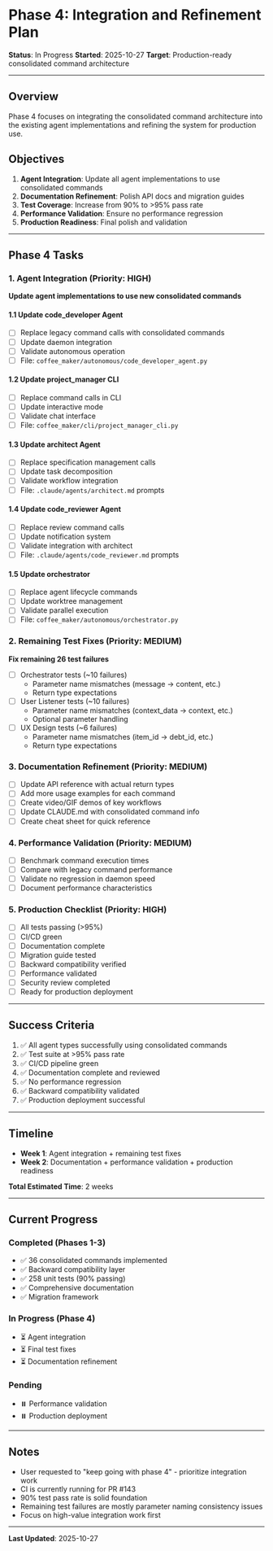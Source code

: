 # Phase 4: Integration and Refinement Plan

**Status**: In Progress
**Started**: 2025-10-27
**Target**: Production-ready consolidated command architecture

---

## Overview

Phase 4 focuses on integrating the consolidated command architecture into the existing agent implementations and refining the system for production use.

## Objectives

1. **Agent Integration**: Update all agent implementations to use consolidated commands
2. **Documentation Refinement**: Polish API docs and migration guides
3. **Test Coverage**: Increase from 90% to >95% pass rate
4. **Performance Validation**: Ensure no performance regression
5. **Production Readiness**: Final polish and validation

---

## Phase 4 Tasks

### 1. Agent Integration (Priority: HIGH)

**Update agent implementations to use new consolidated commands**

#### 1.1 Update code_developer Agent
- [ ] Replace legacy command calls with consolidated commands
- [ ] Update daemon integration
- [ ] Validate autonomous operation
- [ ] File: `coffee_maker/autonomous/code_developer_agent.py`

#### 1.2 Update project_manager CLI
- [ ] Replace command calls in CLI
- [ ] Update interactive mode
- [ ] Validate chat interface
- [ ] File: `coffee_maker/cli/project_manager_cli.py`

#### 1.3 Update architect Agent
- [ ] Replace specification management calls
- [ ] Update task decomposition
- [ ] Validate workflow integration
- [ ] File: `.claude/agents/architect.md` prompts

#### 1.4 Update code_reviewer Agent
- [ ] Replace review command calls
- [ ] Update notification system
- [ ] Validate integration with architect
- [ ] File: `.claude/agents/code_reviewer.md` prompts

#### 1.5 Update orchestrator
- [ ] Replace agent lifecycle commands
- [ ] Update worktree management
- [ ] Validate parallel execution
- [ ] File: `coffee_maker/autonomous/orchestrator.py`

### 2. Remaining Test Fixes (Priority: MEDIUM)

**Fix remaining 26 test failures**

- [ ] Orchestrator tests (~10 failures)
  - Parameter name mismatches (message → content, etc.)
  - Return type expectations
- [ ] User Listener tests (~10 failures)
  - Parameter name mismatches (context_data → context, etc.)
  - Optional parameter handling
- [ ] UX Design tests (~6 failures)
  - Parameter name mismatches (item_id → debt_id, etc.)
  - Return type expectations

### 3. Documentation Refinement (Priority: MEDIUM)

- [ ] Update API reference with actual return types
- [ ] Add more usage examples for each command
- [ ] Create video/GIF demos of key workflows
- [ ] Update CLAUDE.md with consolidated command info
- [ ] Create cheat sheet for quick reference

### 4. Performance Validation (Priority: MEDIUM)

- [ ] Benchmark command execution times
- [ ] Compare with legacy command performance
- [ ] Validate no regression in daemon speed
- [ ] Document performance characteristics

### 5. Production Checklist (Priority: HIGH)

- [ ] All tests passing (>95%)
- [ ] CI/CD green
- [ ] Documentation complete
- [ ] Migration guide tested
- [ ] Backward compatibility verified
- [ ] Performance validated
- [ ] Security review completed
- [ ] Ready for production deployment

---

## Success Criteria

1. ✅ All agent types successfully using consolidated commands
2. ✅ Test suite at >95% pass rate
3. ✅ CI/CD pipeline green
4. ✅ Documentation complete and reviewed
5. ✅ No performance regression
6. ✅ Backward compatibility validated
7. ✅ Production deployment successful

---

## Timeline

- **Week 1**: Agent integration + remaining test fixes
- **Week 2**: Documentation + performance validation + production readiness

**Total Estimated Time**: 2 weeks

---

## Current Progress

### Completed (Phases 1-3)
- ✅ 36 consolidated commands implemented
- ✅ Backward compatibility layer
- ✅ 258 unit tests (90% passing)
- ✅ Comprehensive documentation
- ✅ Migration framework

### In Progress (Phase 4)
- ⏳ Agent integration
- ⏳ Final test fixes
- ⏳ Documentation refinement

### Pending
- ⏸️ Performance validation
- ⏸️ Production deployment

---

## Notes

- User requested to "keep going with phase 4" - prioritize integration work
- CI is currently running for PR #143
- 90% test pass rate is solid foundation
- Remaining test failures are mostly parameter naming consistency issues
- Focus on high-value integration work first

---

**Last Updated**: 2025-10-27
